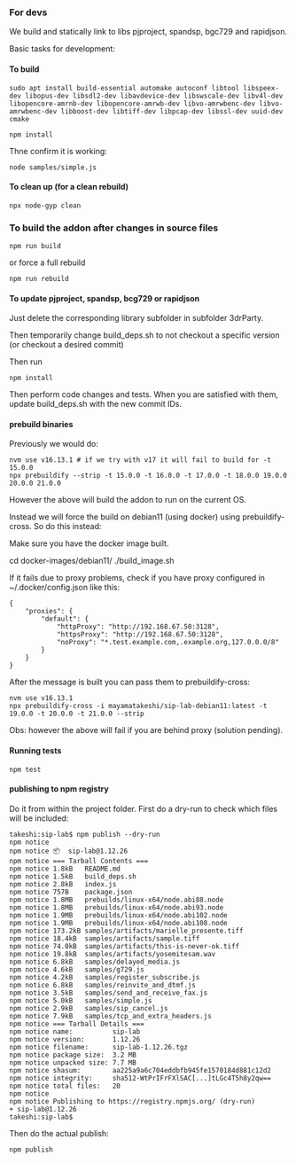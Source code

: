 ### For devs

We build and statically link to libs pjproject, spandsp, bgc729 and rapidjson.

Basic tasks for development:

#### To build
```
sudo apt install build-essential automake autoconf libtool libspeex-dev libopus-dev libsdl2-dev libavdevice-dev libswscale-dev libv4l-dev libopencore-amrnb-dev libopencore-amrwb-dev libvo-amrwbenc-dev libvo-amrwbenc-dev libboost-dev libtiff-dev libpcap-dev libssl-dev uuid-dev cmake

npm install
```

Thne confirm it is working:
```
node samples/simple.js
```

#### To clean up (for a clean rebuild)
```
npx node-gyp clean
```

### To build the addon after changes in source files
```
npm run build
```
or force a full rebuild
```
npm run rebuild
```

#### To update pjproject, spandsp, bcg729 or rapidjson
Just delete the corresponding library subfolder in subfolder 3drParty.


Then temporarily change build_deps.sh to not checkout a specific version (or checkout a desired commit)

Then run
```
npm install
```

Then perform code changes and tests. When you are satisfied with them, update build_deps.sh with the new commit IDs.

#### prebuild binaries
Previously we would do:

```
nvm use v16.13.1 # if we try with v17 it will fail to build for -t 15.0.0
npx prebuildify --strip -t 15.0.0 -t 16.0.0 -t 17.0.0 -t 18.0.0 19.0.0 20.0.0 21.0.0
```
However the above will build the addon to run on the current OS.

Instead we will force the build on debian11 (using docker) using prebuildify-cross. So do this instead:

Make sure you have the docker image built.

cd docker-images/debian11/
./build_image.sh

If it fails due to proxy problems, check if you have proxy configured in ~/.docker/config.json like this:
```
{
    "proxies": {
        "default": {
            "httpProxy": "http://192.168.67.50:3128",
            "httpsProxy": "http://192.168.67.50:3128",
            "noProxy": "*.test.example.com,.example.org,127.0.0.0/8"
        }
    }
}

```

After the message is built you can pass them to prebuildify-cross:
```
nvm use v16.13.1
npx prebuildify-cross -i mayamatakeshi/sip-lab-debian11:latest -t 19.0.0 -t 20.0.0 -t 21.0.0 --strip
```

Obs: however the above will fail if you are behind proxy (solution pending).

#### Running tests
```
npm test
```

#### publishing to npm registry

Do it from within the project folder. First do a dry-run to check which files will be included:
```
takeshi:sip-lab$ npm publish --dry-run
npm notice 
npm notice 📦  sip-lab@1.12.26
npm notice === Tarball Contents === 
npm notice 1.8kB   README.md                               
npm notice 1.5kB   build_deps.sh                           
npm notice 2.8kB   index.js                                
npm notice 757B    package.json                            
npm notice 1.8MB   prebuilds/linux-x64/node.abi88.node     
npm notice 1.8MB   prebuilds/linux-x64/node.abi93.node     
npm notice 1.9MB   prebuilds/linux-x64/node.abi102.node    
npm notice 1.9MB   prebuilds/linux-x64/node.abi108.node    
npm notice 173.2kB samples/artifacts/marielle_presente.tiff
npm notice 18.4kB  samples/artifacts/sample.tiff           
npm notice 74.0kB  samples/artifacts/this-is-never-ok.tiff 
npm notice 19.8kB  samples/artifacts/yosemitesam.wav       
npm notice 6.8kB   samples/delayed_media.js                
npm notice 4.6kB   samples/g729.js                         
npm notice 4.2kB   samples/register_subscribe.js           
npm notice 6.8kB   samples/reinvite_and_dtmf.js            
npm notice 3.5kB   samples/send_and_receive_fax.js         
npm notice 5.0kB   samples/simple.js                       
npm notice 2.9kB   samples/sip_cancel.js                   
npm notice 7.9kB   samples/tcp_and_extra_headers.js        
npm notice === Tarball Details === 
npm notice name:          sip-lab                                 
npm notice version:       1.12.26                                 
npm notice filename:      sip-lab-1.12.26.tgz                     
npm notice package size:  3.2 MB                                  
npm notice unpacked size: 7.7 MB                                  
npm notice shasum:        aa225a9a6c704eddbfb945fe1570184d881c12d2
npm notice integrity:     sha512-WtPrIFrFXlSAC[...]tLGc4T5h8y2qw==
npm notice total files:   20                                      
npm notice 
npm notice Publishing to https://registry.npmjs.org/ (dry-run)
+ sip-lab@1.12.26
takeshi:sip-lab$
```

Then do the actual publish:
```
npm publish 
```


